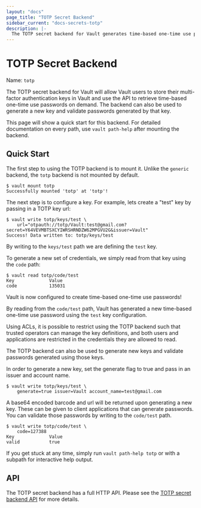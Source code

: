 ```yaml
---
layout: "docs"
page_title: "TOTP Secret Backend"
sidebar_current: "docs-secrets-totp"
description: |-
  The TOTP secret backend for Vault generates time-based one-time use passwords.
---
```


# TOTP Secret Backend

Name: `totp`

The TOTP secret backend for Vault will allow Vault users to store their multi-factor
authentication keys in Vault and use the API to retrieve time-based one-time use passwords
on demand. The backend can also be used to generate a new key and validate passwords generated by that key.

This page will show a quick start for this backend. For detailed documentation
on every path, use `vault path-help` after mounting the backend.

## Quick Start

The first step to using the TOTP backend is to mount it.
Unlike the `generic` backend, the `totp` backend is not mounted by default.

```text
$ vault mount totp
Successfully mounted 'totp' at 'totp'!
```

The next step is to configure a key. For example, lets create
a "test" key by passing in a TOTP key url:

```text
$ vault write totp/keys/test \
    url="otpauth://totp/Vault:test@gmail.com?secret=Y64VEVMBTSXCYIWRSHRNDZW62MPGVU2G&issuer=Vault"
Success! Data written to: totp/keys/test
```

By writing to the `keys/test` path we are defining the `test` key.

To generate a new set of credentials, we simply read from that key using the `code` path:

```text
$ vault read totp/code/test
Key           	Value
code            135031
```
Vault is now configured to create time-based one-time use passwords!

By reading from the `code/test` path, Vault has generated a new
time-based one-time use password using the `test` key configuration.

Using ACLs, it is possible to restrict using the TOTP backend such
that trusted operators can manage the key definitions, and both
users and applications are restricted in the credentials they are
allowed to read.

The TOTP backend can also be used to generate new keys and validate passwords generated using those keys.

In order to generate a new key, set the generate flag to true and pass in an issuer and account name.

```text
$ vault write totp/keys/test \
    generate=true issuer=Vault account_name=test@gmail.com
```
A base64 encoded barcode and url will be returned upon generating a new key. These can be given to client applications that
can generate passwords. You can validate those passwords by writing to the `code/test` path.

```text
$ vault write totp/code/test \
    code=127388
Key           	Value
valid           true
```

If you get stuck at any time, simply run `vault path-help totp` or with a
subpath for interactive help output.

## API

The TOTP secret backend has a full HTTP API. Please see the
[TOTP secret backend API](/api/secret/totp/index.html) for more
details.
